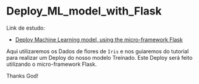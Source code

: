 # Deploy_ML_model_with_Flask
Link de estudo:

* [Deploy Machine Learning model, using the micro-framework Flask](https://www.youtube.com/watch?v=i3RMlrx4ol4)

Aqui utilizaremos os Dados de flores de `Iris`  e nos guiaremos
do tutorial para realizar um Deploy do nosso modelo Treinado. Este
Deploy será feito utilizando o micro-framework Flask.





Thanks God!